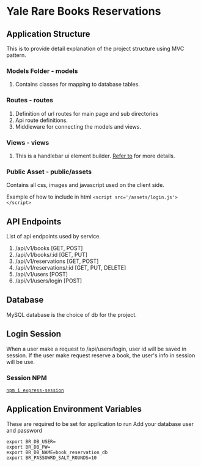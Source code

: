 # Yale Rare Books Reservations


## Application Structure
This is to provide detail explanation of the project structure using MVC pattern.

### Models Folder - models
1. Contains classes for mapping to database tables. 

### Routes - routes
1. Definition of url routes for main page and sub directories
2. Api route definitions. 
3. Middleware for connecting the models and views.

### Views - views
1. This is a handlebar ui element builder. [Refer to](https://www.npmjs.com/package/express-handlebars) for more details.

### Public Asset - public/assets
Contains all css, images and javascript used on the client side.

Example of how to include in html `<script src='/assets/login.js'></script>`

## API Endpoints
List of api endpoints used by service. 
1. /api/v1/books [GET, POST]
2. /api/v1/books/:id [GET, PUT]
3. /api/v1/reservations [GET, POST]
4. /api/v1/reservations/:id [GET, PUT, DELETE]
5. /api/v1/users [POST]
6. /api/v1/users/login [POST]

## Database
MySQL database is the choice of db for the project.

## Login Session
When a user make a request to /api/users/login, user id will be saved in session.
If the user make request reserve a book, the user's info in session will be use.

### Session NPM
[```npm i express-session```](https://www.npmjs.com/package/express-session)

## Application Environment Variables
These are required to be set for application to run
Add your database user and password
```
export BR_DB_USER=
export BR_DB_PW=
export BR_DB_NAME=book_reservation_db
export BR_PASSOWRD_SALT_ROUNDS=10
```